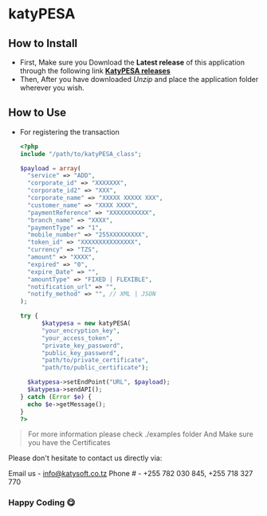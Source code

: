 # katyPESA

## How to Install

- First, Make sure you Download the **Latest release** of this application through the following link **[KatyPESA releases](https://github.com/mdausoft/katyPESA/releases)**
- Then, After you have downloaded _Unzip_ and place the application folder wherever you wish.

## How to Use

- For registering the transaction

  ```PHP
  <?php
  include "/path/to/katyPESA_class";

  $payload = array(
    "service" => "ADD",
    "corporate_id" => "XXXXXXX",
    "corporate_id2" => "XXX",
    "corporate_name" => "XXXXX XXXXX XXX",
    "customer_name" => "XXXX XXXX",
    "paymentReference" => "XXXXXXXXXXX",
    "branch_name" => "XXXX",
    "paymentType" => "1",
    "mobile_number" => "255XXXXXXXXX",
    "token_id" => "XXXXXXXXXXXXXXX",
    "currency" => "TZS",
    "amount" => "XXXX",
    "expired" => "0",
    "expire_Date" => "",
    "amountType" => "FIXED | FLEXIBLE",
    "notification_url" => "",
    "notify_method" => "", // XML | JSON
  );

  try {
        $katypesa = new katyPESA(
        "your_encryption_key",
        "your_access_token",
        "private_key_password",
        "public_key_password",
        "path/to/private_certificate",
        "path/to/public_certificate");

    $katypesa->setEndPoint("URL", $payload);
    $katypesa->sendAPI();
  } catch (Error $e) {
    echo $e->getMessage();
  }
  ?>
  ```

> For more information please check ./examples folder
> And Make sure you have the Certificates

Please don't hesitate to contact us directly via:

Email us - <info@katysoft.co.tz>
Phone # - +255 782 030 845, +255 718 327 770

### Happy Coding 😋
